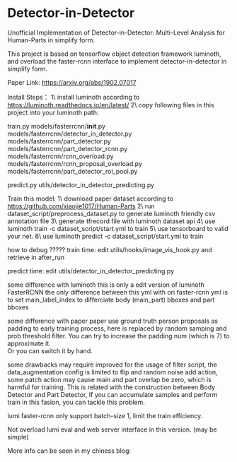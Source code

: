# Detector-in-Detector
Unofficial Implementation of Detector-in-Detector: Multi-Level Analysis for Human-Parts in simplify form.

This project is based on tensorflow object detection framework luminoth, 
and overload the faster-rcnn interface to implement detector-in-detector in 
simplify form.

Paper Link: https://arxiv.org/abs/1902.07017

Install Steps：
1\ install luminoth according to https://luminoth.readthedocs.io/en/latest/
2\ copy following files in this project into your luminoth path:

train.py
models/fasterrcnn/__init__.py
models/fasterrcnn/detector_in_detector.py
models/fasterrcnn/part_detector.py
models/fasterrcnn/part_detector_rcnn.py
models/fasterrcnn/rcnn_overload.py
models/fasterrcnn/rcnn_proposal_overload.py
models/fasterrcnn/part_detector_roi_pool.py

predict.py
utils/detector_in_detector_predicting.py

Train this model:
1\ download paper dataset according to https://github.com/xiaojie1017/Human-Parts
2\ run dataset_script/preprocess_dataset.py to generate luminoth friendly csv annotation file
3\ generate tfrecord file with luminoth dataset api
4\ use luminoth train -c dataset_script/start.yml to train 
5\ use tensorboard to valid your net.
6\ use luminoth predict -c dataset_script/start.yml to train

how to debug ?????
  train time:
  edit utils/hooks/image_vis_hook.py and retrieve in after_run 

  predict time:
  edit utils/detector_in_detector_predicting.py

some difference with luminoth
  this is only a edit version of luminoth FasterRCNN
  the only difference between this yml with ori faster-rcnn yml is to set   main_label_index to differciate body (main_part) bboxes and part bboxes

some difference with paper
  paper use ground truth person proposals as padding to early training process, 
  here is replaced by random samping and prob threshold filter. You can try to increase the padding num (which is 7) to approximate it.  
  Or you can switch it by hand.

some drawbacks may require improved
  for the usage of filter script, the data_augmentation config is limited to
   flip and random noise add action, some patch action may cause main and part overlap
  be zero, which is harmful for training.
  This is related with the construction between Body Detector and Part Detector,
  If you can accumulate samples and perform train in this fasion, you can tackle this
  problem.

  lumi faster-rcnn only support batch-size 1, limit the train efficiency.

  Not overload lumi eval and web server interface in this version. (may be simple)

More info can be seen in my chiness blog: 
